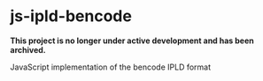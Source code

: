 # js-ipld-bencode

**This project is no longer under active development and has been archived.**

JavaScript implementation of the bencode IPLD format
